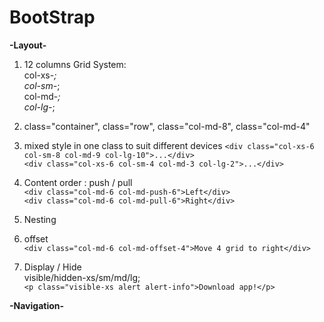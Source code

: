 # BootStrap

**-Layout-**  
1. 12 columns Grid System:   
col-xs-*;  
col-sm-*;  
col-md-*;  
col-lg-*;  

2. class="container", class="row", class="col-md-8", class="col-md-4"  

3. mixed style in one class to suit different devices 
`<div class="col-xs-6 col-sm-8 col-md-9 col-lg-10">...</div>`  
`<div class="col-xs-6 col-sm-4 col-md-3 col-lg-2">...</div>`  

4. Content order : push / pull  
`<div class="col-md-6 col-md-push-6">Left</div>`  
`<div class="col-md-6 col-md-pull-6">Right</div>`  

5. Nesting  

6. offset  
`<div class="col-md-6 col-md-offset-4">Move 4 grid to right</div>`  

7. Display / Hide  
visible/hidden-xs/sm/md/lg;  
`<p class="visible-xs alert alert-info">Download app!</p>`  

**-Navigation-**  
